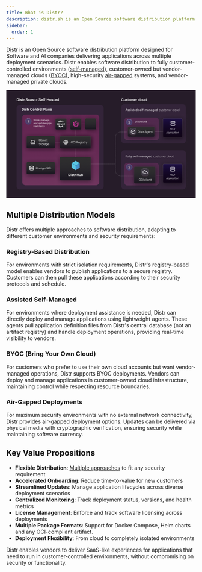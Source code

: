 ```yaml
---
title: What is Distr?
description: distr.sh is an Open Source software distribution platform
sidebar:
  order: 1
---
```


[Distr](https://distr.sh/) is an Open Source software distribution platform designed for Software and AI companies delivering applications across multiple deployment scenarios. Distr enables software distribution to fully customer-controlled environments ([self-managed](https://glasskube.dev/glossary/self-managed-software/)), customer-owned but vendor-managed clouds ([BYOC](https://glasskube.dev/glossary/byoc-definition/)), high-security [air-gapped](https://glasskube.dev/glossary/air-gapped-meaning/) systems, and vendor-managed private clouds. 

![placeholder-arch-diagram](../../../../../src/assets/docs/getting-started/what-is-distr/placeholder-diagram.png)

## Multiple Distribution Models

Distr offers multiple approaches to software distribution, adapting to different customer environments and security requirements:

### Registry-Based Distribution
For environments with strict isolation requirements, Distr's registry-based model enables vendors to publish applications to a secure registry. Customers can then pull these applications according to their security protocols and schedule.

### Assisted Self-Managed
For environments where deployment assistance is needed, Distr can directly deploy and manage applications using lightweight agents. These agents pull application definition files from Distr's central database (not an artifact registry) and handle deployment operations, providing real-time visibility to vendors.

### BYOC (Bring Your Own Cloud)
For customers who prefer to use their own cloud accounts but want vendor-managed operations, Distr supports BYOC deployments. Vendors can deploy and manage applications in customer-owned cloud infrastructure, maintaining control while respecting resource boundaries.

### Air-Gapped Deployments
For maximum security environments with no external network connectivity, Distr provides air-gapped deployment options. Updates can be delivered via physical media with cryptographic verification, ensuring security while maintaining software currency.


## Key Value Propositions

- **Flexible Distribution**: [Multiple approaches](docs/use-cases/fully-self-managed/) to fit any security requirement
- **Accelerated Onboarding**: Reduce time-to-value for new customers
- **Streamlined Updates**: Manage application lifecycles across diverse deployment scenarios
- **Centralized Monitoring**: Track deployment status, versions, and health metrics
- **License Management**: Enforce and track software licensing across deployments
- **Multiple Package Formats**: Support for Docker Compose, Helm charts and any OCI-compliant artifact.
- **Deployment Flexibility**: From cloud to completely isolated environments

Distr enables vendors to deliver SaaS-like experiences for applications that need to run in customer-controlled environments, without compromising on security or functionality.
